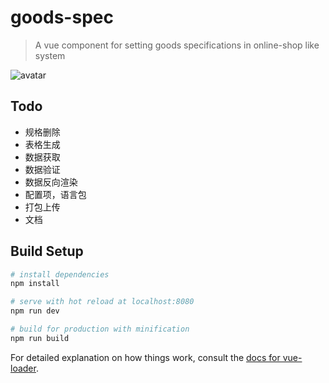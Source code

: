 # goods-spec

> A vue component for setting goods specifications in online-shop like  system

![avatar](https://s2.ax1x.com/2019/02/28/k7D379.jpg)

## Todo
- 规格删除
- 表格生成
- 数据获取
- 数据验证
- 数据反向渲染
- 配置项，语言包
- 打包上传
- 文档


## Build Setup

``` bash
# install dependencies
npm install

# serve with hot reload at localhost:8080
npm run dev

# build for production with minification
npm run build
```

For detailed explanation on how things work, consult the [docs for vue-loader](http://vuejs.github.io/vue-loader).
